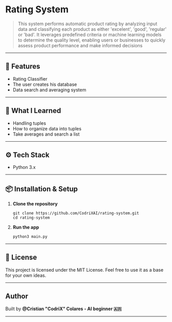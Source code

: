 # Rating System 
>This system performs automatic product rating by analyzing input data and classifying each product as either 'excelent', 'good', 'regular' or 'bad'. It leverages predefined criteria or machine learning models to determine the quality level, enabling users or businesses to quickly assess product performance and make informed decisions

---

## 🚀 Features

- Rating Classifier
- The user creates his database
- Data search and averaging system

---

## 🧠 What I Learned

- Handling tuples
- How to organize data into tuples
- Take averages and search a list

---

## ⚙️ Tech Stack

- Python 3.x

---

## 📦 Installation & Setup

1. **Clone the repository**

   ```git
   git clone https://github.com/CodriXAI/rating-system.git
   cd rating-system
   ```
2. **Run the app**
    ```bash
    python3 main.py
    ```
---

## 📜 License
This project is licensed under the MIT License. Feel free to use it as a base for your own ideas.

---

## Author
Built by **@Cristian "CodriX" Colares - AI beginner 🇦🇷**

---